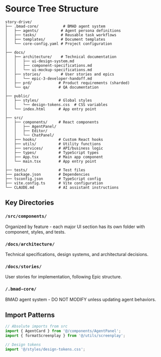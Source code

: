 # Source Tree Structure

```
story-drive/
├── .bmad-core/           # BMAD agent system
│   ├── agents/          # Agent persona definitions
│   ├── tasks/           # Reusable task workflows
│   ├── templates/       # Document templates
│   └── core-config.yaml # Project configuration
│
├── docs/
│   ├── architecture/    # Technical documentation
│   │   ├── ui-design-system.md
│   │   ├── component-specifications.md
│   │   └── ui-mockup-specifications.md
│   ├── stories/         # User stories and epics
│   │   └── epic-3-developer-handoff.md
│   ├── prd/            # Product requirements (sharded)
│   └── qa/             # QA documentation
│
├── public/
│   ├── styles/         # Global styles
│   │   └── design-tokens.css  # CSS variables
│   └── index.html      # App entry point
│
├── src/
│   ├── components/     # React components
│   │   ├── AgentPanel/
│   │   ├── Editor/
│   │   └── ChatPanel/
│   ├── hooks/          # Custom React hooks
│   ├── utils/          # Utility functions
│   ├── services/       # API/business logic
│   ├── types/          # TypeScript types
│   ├── App.tsx         # Main app component
│   └── main.tsx        # App entry point
│
├── tests/              # Test files
├── package.json        # Dependencies
├── tsconfig.json       # TypeScript config
├── vite.config.ts      # Vite configuration
└── CLAUDE.md           # AI assistant instructions
```

## Key Directories

### `/src/components/`
Organized by feature - each major UI section has its own folder with component, styles, and tests.

### `/docs/architecture/`
Technical specifications, design systems, and architectural decisions.

### `/docs/stories/`
User stories for implementation, following Epic structure.

### `/.bmad-core/`
BMAD agent system - DO NOT MODIFY unless updating agent behaviors.

## Import Patterns

```typescript
// Absolute imports from src
import { AgentCard } from '@/components/AgentPanel';
import { formatScreenplay } from '@/utils/screenplay';

// Design tokens
import '@/styles/design-tokens.css';
```